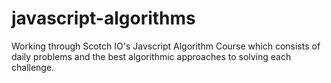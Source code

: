 ﻿# javascript-algorithms

Working through Scotch IO's Javscript Algorithm Course which consists of daily problems and the best algorithmic approaches to solving each challenge.
